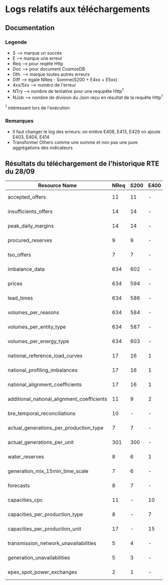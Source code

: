 # Logs relatifs aux téléchargements

## Documentation

### Legende
* S --> marque un succès
* E --> marque une erreur
* Req --> pour reqête Http
* Doc --> pour document CosmosDB
* Oth. --> marque toutes autres erreurs
* Diff --> égale NReq - Somme(S200 + E4xx + E5xx)
* 4xx/5xx --> numéro de l'erreur
* NTry --> nombre de tentative pour une requpête Http<sup>1</sup>
* NJob --> nombre de division du Json reçu en résultat de la requête Http<sup>1</sup>

<sup>1</sup> intéressant lors de l'exécution
### Remarques
* Il faut changer le log des erreurs: on enlève E408, E413, E429 on ajoute E403, E404, E414
* Transformer Others comme une somme et non pas une pure aggrégations des indicateurs 


## Résultats du téléchargement de l'historique RTE du 28/09
|                  Resource Name                 |  NReq  |  S200  |  E400  |  E401  |  E408  |  E413  |  E429  |  E503  |  Oth.  |  Diff  |  NDoc  |  SDoc  |  EDoc  |  NTry  |     Last Request Date    |  NJOb  |
|------------------------------------------------|--------|--------|--------|--------|--------|--------|--------|--------|--------|--------|--------|--------|--------|--------|--------------------------|--------|		  
|                 accepted_offers                |   11   |   11   |    -   |    -   |    -   |    -   |    -   |    -   |    -   |    -   |   22   |   26   |    -   |    1   | 2017-09-27T18:30:00+02:00|    4   |
|              insufficients_offers              |   14   |   14   |    -   |    -   |    -   |    -   |    -   |    -   |    -   |    -   |    -   |   14   |    -   |    1   | 2017-09-26T19:11:00+02:00|    -   |
|               peak_daily_margins               |   14   |   14   |    -   |    -   |    -   |    -   |    -   |    -   |    -   |    -   |    -   |   14   |    -   |    1   | 2017-09-27T18:30:00+02:00|    -   |
|                procured_reserves               |    9   |    9   |    -   |    -   |    -   |    -   |    -   |    -   |    -   |    -   |   28   |   29   |    -   |    1   | 2017-09-26T23:10:00+02:00|    -   |
|                   tso_offers                   |    7   |    7   |    -   |    -   |    -   |    -   |    -   |    -   |    -   |    -   |   22   |   22   |    -   |    1   | 2017-09-27T18:13:00+02:00|    2   |
|                 imbalance_data                 |   634  |   602  |    -   |    -   |    -   |    -   |    -   |    -   |   32   |    -   |    -   |   602  |    -   |    1   | 2017-09-27T00:00:00+02:00|    -   |
|                     prices                     |   634  |   594  |    -   |    -   |    -   |    -   |    -   |    -   |   40   |    -   |    -   |   594  |    -   |    1   | 2017-09-27T00:00:00+02:00|    -   |
|                   lead_times                   |   634  |   586  |    -   |    -   |    -   |    -   |    -   |    -   |   48   |    -   |    -   |   586  |    -   |    1   | 2017-09-27T00:00:00+02:00|    -   |
|               volumes_per_reasons              |   634  |   584  |    -   |    -   |    -   |    -   |    -   |    -   |   50   |    -   |    -   |    1   |    -   |    1   | 2017-09-27T00:00:00+02:00|    -   |
|             volumes_per_entity_type            |   634  |   587  |    -   |    -   |    -   |    -   |    -   |    -   |   47   |    -   |    -   |    -   |    -   |    1   | 2017-09-27T00:00:00+02:00|    -   |
|             volumes_per_energy_type            |   634  |   603  |    -   |    -   |    -   |    -   |    -   |    -   |   31   |    -   |    -   |    -   |    -   |    1   | 2017-09-27T00:00:00+02:00|    -   |
|         national_reference_load_curves         |   17   |   16   |    1   |    -   |    -   |    -   |    -   |    -   |    -   |    -   |   62   |   62   |    -   |    1   | 2017-09-22T15:00:00+02:00|    -   |
|          national_profiling_imbalances         |   17   |   16   |    1   |    -   |    -   |    -   |    -   |    -   |    -   |    -   |   46   |   47   |    -   |    1   | 2017-09-22T15:00:00+02:00|    -   |
|         national_alignment_coefficients        |   17   |   16   |    1   |    -   |    -   |    -   |    -   |    -   |    -   |    -   |   58   |   58   |    -   |    1   | 2017-09-22T15:00:00+02:00|    -   |
|   additional_national_alignment_coefficients   |   11   |    9   |    2   |    -   |    -   |    -   |    -   |    -   |    -   |    -   |    -   |    9   |    -   |    1   | 2017-09-22T15:00:00+02:00|    -   |
|          bre_temporal_reconciliations          |   10   |    -   |    -   |    -   |    -   |    -   |    -   |    -   |   10   |    -   |    -   |    -   |    -   |    1   | 2016-10-13T00:00:00+02:00|    -   |
|     actual_generations_per_production_type     |    7   |    7   |    -   |    -   |    -   |    -   |    -   |    -   |    -   |    -   |   26   |   26   |    -   |    1   | 2017-09-27T18:59:00+02:00|    2   |
|           actual_generations_per_unit          |   301  |   300  |    -   |    1   |    -   |    -   |    -   |    -   |    -   |    -   |   52   |   326  |    -   |    1   | 2017-09-27T19:58:00+02:00|    -   |
|                 water_reserves                 |    8   |    6   |    1   |    1   |    -   |    -   |    -   |    -   |    -   |    -   |    -   |    7   |    -   |    1   | 2017-09-27T13:30:00+02:00|    -   |
|         generation_mix_15min_time_scale        |    7   |    6   |    -   |    1   |    -   |    -   |    -   |    -   |    -   |    -   |   12   |   11   |    -   |    1   | 2017-03-29T13:00:00+02:00|    2   |
|                    forecasts                   |    8   |    7   |    -   |    1   |    -   |    -   |    -   |    -   |    -   |    -   |    -   |    7   |    -   |    1   | 2012-05-27T00:00:00+02:00|    -   |
|                 capacities_cpc                 |   11   |    -   |   10   |    1   |    -   |    -   |    -   |    -   |    -   |    -   |    -   |    1   |    -   |    1   | 2015-09-13T01:00:00+02:00|    -   |
|         capacities_per_production_type         |    8   |    -   |    7   |    1   |    -   |    -   |    -   |    -   |    -   |    -   |    -   |    -   |    -   |    1   | 2015-03-17T01:00:00+01:00|    -   |
|         capacities_per_production_unit         |   17   |    -   |   15   |    2   |    -   |    -   |    -   |    -   |    -   |    -   |    -   |    -   |    -   |    1   | 2012-01-12T01:00:00+01:00|    -   |
|      transmission_network_unavailabilities     |    5   |    4   |    -   |    1   |    -   |    -   |    -   |    -   |    -   |    -   |    4   |    5   |    -   |    1   | 2015-11-28T01:00:00+01:00|    2   |
|           generation_unavailabilities          |    5   |    3   |    -   |    2   |    -   |    -   |    -   |    -   |    -   |    -   |    -   |    3   |    -   |    1   | 2012-03-04T01:00:00+01:00|    -   |
|            epex_spot_power_exchanges           |    2   |    1   |    -   |    1   |    -   |    -   |    -   |    -   |    -   |    -   |    -   |    1   |    -   |    2   | 2012-06-04T01:00:00+02:00|    -   |